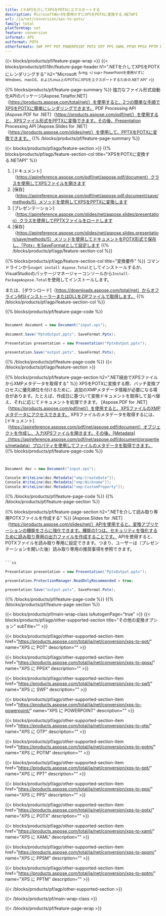 ```yaml
---
title: C＃APIを介してXPSをPOTXにエクスポートする
description: MicrosoftWordを使用せずにXPSをPOTXに変換する.NETAPI
url: /ja/net/conversion/xps-to-potx/
family: total
platformtag: net
feature: conversion
informat: XPS
outformat: POTX
otherformats: SWF PPT POT POWERPOINT POTX OTP PPS XAML PPSM PPSX PPTM POTM
---
```

{{< blocks/products/pf/feature-page-wrap >}}
{{< blocks/products/pf/i18n/feature-page-header h1=".NETを介してXPSをPOTXにレンダリングする" h2="Microsoft <sup>＆reg; </ sup> PowerPointを使用せずにWindows、macOS、およびLinux上のPOTXにXPSをエクスポートするための.NET API" >}}

{{% blocks/products/pf/feature-page-summary %}}
強力なファイル形式自動化APIのパッケージ[Aspose.Totalfor.NET]（https://products.aspose.com/total/net/）を使用すると、2つの簡単な手順でXPSをPOTXに簡単にレンダリングできます。 PDF Processing API [Aspose.PDF for .NET]（https://products.aspose.com/pdf/net/）を使用すると、XPSファイル形式をPPTXに変換できます。その後、Presentation Processing API [Aspose.Slides for .NET]（https://products.aspose.com/slides/net/）を使用して、PPTXをPOTXに変換できます。
{{% /blocks/products/pf/feature-page-summary  %}}

{{< blocks/products/pf/agp/feature-section >}}
{{% blocks/products/pf/agp/feature-section-col title="XPSをPOTXに変換する.NETAPI" %}}
1. [ドキュメント]（https://apireference.aspose.com/pdf/net/aspose.pdf/document）クラスを使用してXPSファイルを開きます
2. [保存]（https://apireference.aspose.com/pdf/net/aspose.pdf.document/save/methods/5）メソッドを使用してXPSをPPTXに変換します
3. [プレゼンテーション]（https://apireference.aspose.com/slides/net/aspose.slides/presentation）クラスを使用してPPTXファイルをロードします
4. [保存]（https://apireference.aspose.com/slides/net/aspose.slides.presentation/save/methods/5）メソッドを使用してドキュメントをPOTX形式で保存し、「Potx」をSaveFormatとして設定します
{{% /blocks/products/pf/agp/feature-section-col %}}

{{% blocks/products/pf/agp/feature-section-col title="変換要件" %}}
コマンドラインから```nuget install Aspose.Total```としてインストールするか、VisualStudioのパッケージマネージャーコンソールから```Install-PackageAspose.Total```を使用してインストールします。

または、[ダウンロード]（https://downloads.aspose.com/total/net）からオフラインMSIインストーラーまたはDLLをZIPファイルで取得します。
{{% /blocks/products/pf/agp/feature-section-col %}}

{{% blocks/products/pf/feature-page-code %}}

```cs

Document document = new Document("input.xps");
 
document.Save("PptxOutput.pptx", SaveFormat.Pptx); 

Presentation presentation = new Presentation("PptxOutput.pptx");

presentation.Save("output.potx", SaveFormat.Potx);   
```

{{% /blocks/products/pf/feature-page-code %}}
{{< /blocks/products/pf/agp/feature-section >}}

{{% blocks/products/pf/feature-page-section  h2=".NET経由でXPSファイルからXMPメタデータを取得する" %}}
XPSをPOTXに変換する際、バッチ変換プロセスに優先順位を付けるために、追加のXMPメタデータ情報が必要になる場合があります。たとえば、作成日に基づいて変換ドキュメントを取得して並べ替え、それに応じてドキュメントを処理できます。 [Aspose.PDF for .NET]（https://products.aspose.com/pdf/net/）を使用すると、XPSファイルのXMPメタデータにアクセスできます。 XPSファイルのメタデータを取得するには、[ドキュメント]（https://apireference.aspose.com/pdf/net/aspose.pdf/document）オブジェクトを作成し、入力XPSファイルを開きます。その後、[Metadata]（https://apireference.aspose.com/pdf/net/aspose.pdf/document/properties/metadata）プロパティを使用してファイルのメタデータを取得できます。  
{{% blocks/products/pf/feature-page-code %}}
```cs


Document doc = new Document("input.xps");

Console.WriteLine(doc.Metadata["xmp:CreateDate"]);
Console.WriteLine(doc.Metadata["xmp:Nickname"]);
Console.WriteLine(doc.Metadata["xmp:CustomProperty"]);
```

{{% /blocks/products/pf/feature-page-code  %}}
{{% /blocks/products/pf/feature-page-section %}}

{{% blocks/products/pf/feature-page-section  h2=".NETを介して読み取り専用POTXファイルを作成する" %}}
[Aspose.Slides for .NET]（https://products.aspose.com/slides/net/）APIを使用すると、変換アプリケーションの機能をさらに強化できます。機能の1つは、セキュリティを強化するために読み取り専用の出力ファイルを作成することです。 APIを使用すると、POTXファイルを読み取り専用に設定できます。つまり、ユーザーは（プレゼンテーションを開いた後）読み取り専用の推奨事項を参照できます。 
```cs

```cs

Presentation presentation = new Presentation("PptxOutput.pptx");

presentation.ProtectionManager.ReadOnlyRecommended = true;

presentation.Save("output.potx", SaveFormat.Potx);     
```

{{% /blocks/products/pf/feature-page-code  %}}
{{% /blocks/products/pf/feature-page-section %}}

{{< blocks/products/pf/main-wrap-class isAutogenPage="true" >}}
{{< blocks/products/pf/agp/other-supported-section title="その他の変換オプション" subTitle="" >}}

{{< blocks/products/pf/agp/other-supported-section-item href="https://products.aspose.com/total/ja/net/conversion/xps-to-pot/" name="XPS に POT" description="" >}}

{{< blocks/products/pf/agp/other-supported-section-item href="https://products.aspose.com/total/ja/net/conversion/xps-to-ppsx/" name="XPS に PPSX" description="" >}}

{{< blocks/products/pf/agp/other-supported-section-item href="https://products.aspose.com/total/ja/net/conversion/xps-to-swf/" name="XPS に SWF" description="" >}}

{{< blocks/products/pf/agp/other-supported-section-item href="https://products.aspose.com/total/ja/net/conversion/xps-to-powerpoint/" name="XPS に POWERPOINT" description="" >}}

{{< blocks/products/pf/agp/other-supported-section-item href="https://products.aspose.com/total/ja/net/conversion/xps-to-otp/" name="XPS に OTP" description="" >}}

{{< blocks/products/pf/agp/other-supported-section-item href="https://products.aspose.com/total/ja/net/conversion/xps-to-potm/" name="XPS に POTM" description="" >}}

{{< blocks/products/pf/agp/other-supported-section-item href="https://products.aspose.com/total/ja/net/conversion/xps-to-ppt/" name="XPS に PPT" description="" >}}

{{< blocks/products/pf/agp/other-supported-section-item href="https://products.aspose.com/total/ja/net/conversion/xps-to-pps/" name="XPS に PPS" description="" >}}

{{< blocks/products/pf/agp/other-supported-section-item href="https://products.aspose.com/total/ja/net/conversion/xps-to-potx/" name="XPS に POTX" description="" >}}

{{< blocks/products/pf/agp/other-supported-section-item href="https://products.aspose.com/total/ja/net/conversion/xps-to-xaml/" name="XPS に XAML" description="" >}}

{{< blocks/products/pf/agp/other-supported-section-item href="https://products.aspose.com/total/ja/net/conversion/xps-to-ppsm/" name="XPS に PPSM" description="" >}}

{{< blocks/products/pf/agp/other-supported-section-item href="https://products.aspose.com/total/ja/net/conversion/xps-to-pptm/" name="XPS に PPTM" description="" >}}



{{< /blocks/products/pf/agp/other-supported-section >}}

{{< /blocks/products/pf/main-wrap-class >}}

{{< /blocks/products/pf/feature-page-wrap >}}